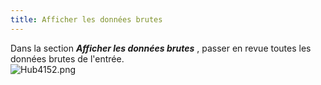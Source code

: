 ```yaml
---
title: Afficher les données brutes
---
```

Dans la section ***Afficher les données brutes*** , passer en revue toutes les données brutes de l&apos;entrée.  
![Hub4152.png](/img/fr/hub/Hub4152.png) 


